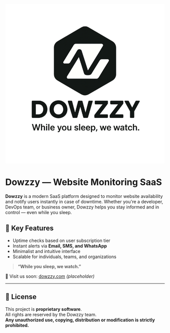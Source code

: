 <p align="center">
  <img src="./profile/logo-4x3.png" alt="Dowzzy Logo" width="680" />
</p>

# Dowzzy — Website Monitoring SaaS

**Dowzzy** is a modern SaaS platform designed to monitor website availability and notify users instantly in case of downtime. Whether you're a developer, DevOps team, or business owner, Dowzzy helps you stay informed and in control — even while you sleep.

## 🚀 Key Features
- Uptime checks based on user subscription tier
- Instant alerts via **Email, SMS, and WhatsApp**
- Minimalist and intuitive interface
- Scalable for individuals, teams, and organizations

> **“While you sleep, we watch.”**

🔗 Visit us soon: [dowzzy.com](https://dowzzy.com) *(placeholder)*

---

## 📄 License

This project is **proprietary software**.  
All rights are reserved by the Dowzzy team.  
**Any unauthorized use, copying, distribution or modification is strictly prohibited.**
